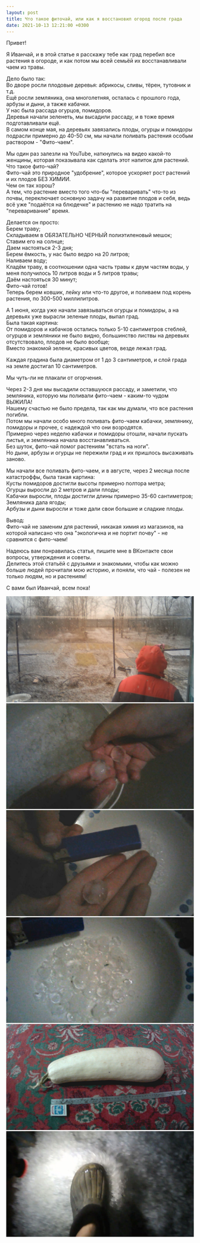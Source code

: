 ```yaml
---
layout: post
title: Что такое фиточай, или как я восстановил огород после града
date: 2021-10-13 12:21:00 +0300
---
```


Привет!

Я Иванчай, и в этой статье я расскажу тебе как
град перебил все растения в огороде, и как потом
мы всей семьёй их восстанавливали чаем из травы.

Дело было так:  
Во дворе росли плодовые деревья: абрикосы,
сливы, тёрен, тутовник и т.д.  
Ещё росли земляника, она многолетняя, осталась с
прошлого года, арбузы и дыни, а также
кабачки.  
У нас была рассада огурцов, помидоров.  
Деревья начали зеленеть, мы высадили рассаду, и
в тоже время подготавливали ещё.  
В самом конце мая, на деревьях завязались плоды,
огурцы и помидоры подрасли примерно до 40-50 см,
мы начали поливать растения особым раствором -
"Фито-чаем".

Мы один раз залезли на YouTube, наткнулись на
видео какой-то женщины, которая показывала как
сделать этот напиток для растений.  
Что такое фито-чай?  
Фито-чай это природное "удобрение", которое
ускоряет рост растений и их плодов БЕЗ ХИМИИ.  
Чем он так хорош?  
А тем, что растение вместо того что-бы
"переваривать" что-то из почвы, переключает
основную задачу на развитие плодов и себя, ведь
всё уже "подаётся на блюдечке" и растению не
надо тратить на "переваривание" время.

Делается он просто:  
Берем траву;  
Складываем в ОБЯЗАТЕЛЬНО ЧЕРНЫЙ полиэтиленовый
мешок;  
Ставим его на солнце;  
Даем настояться 2-3 дня;  
Берем ёмкость, у наc было ведро на 20 литров;  
Наливаем воду;  
Кладём траву, в соотношении одна часть травы к
двум частям воды, у меня получилось 10 литров
воды и 5 литров травы;  
Даём настояться 30 минут;  
Фито-чай готов!  
Теперь берем ковшик, лейку или что-то другое, и
поливаем под корень растения, по 300-500
миллилитров.

А 1 июня, когда уже начали завязываться огурцы и
помидоры, а на деревьях уже вырасли зеленые
плоды, выпал град.  
Была такая картина:  
От помидоров и кабачков остались только 5-10
сантиметров стеблей, огурцов и земляники не было
видно, большинство листвы на деревьях
отсутствовало, плодов не было вообще;  
Вместо знакомой зелени, красивых цветов, везде
лежал град.

Каждая градина была диаметром от 1 до 3
сантиметров, и слой града на земле достигал 10
сантиметров.

Мы чуть-ли не плакали от огорчения.

Через 2-3 дня мы высадили оставшуюся рассаду, и
заметили, что земляника, которую мы поливали
фито-чаем - каким-то чудом ВЫЖИЛА!  
Нашему счастью не было предела, так как мы
думали, что все растения погибли.  
Потом мы начали особо много поливать фито-чаем
кабачки, землянику, помидоры и прочее, с
надеждой что они возродятся.  
Примерно через неделю кабачки и помидоры отошли,
начали пускать листья, и земляника начала
восстанавливаться.  
Без шуток, фито-чай помог растениям "встать на
ноги".  
Но дыни, арбузы и огурцы не пережили град и их
пришлось высаживать заново.

Мы начали все поливать фито-чаем, и в августе,
через 2 месяца после катастроффы, была такая
картина:  
Кусты помидоров достигли высоты примерно полтора
метра;  
Огурцы выросли до 2 метров и дали плоды;  
Кабачки выросли, плоды достигли длины примерно
35-60 сантиметров;  
Земляника дала ягоды;  
Арбузы и дыни выросли и тоже дали свои большие и
сладкие плоды.

Вывод:  
Фито-чай не заменим для растений, никакая химия
из магазинов, на которой написано что она
"экологична и не портит почву" - не сравнится с
фито-чаем!

Надеюсь вам понравилась статья, пишите мне в
ВКонтакте свои вопросы, утверждения и советы.  
Делитесь этой статьёй с друзьями и знакомыми,
чтобы как можно больше людей прочитали мою
историю, и поняли, что чай - полезен не только
людям, но и растениям!

С вами был Иванчай, всем пока!

![](/img/articles/2021-10-13-fitochai/grad-i-chelovek.jpg)
![](/img/articles/2021-10-13-fitochai/grad-i-ruki.jpg)
![](/img/articles/2021-10-13-fitochai/grad-i-zhiga.jpg)
![](/img/articles/2021-10-13-fitochai/gradiny-v-tarelke.jpg)
![](/img/articles/2021-10-13-fitochai/kabachok.png)
![](/img/articles/2021-10-13-fitochai/kalosha-i-grad.jpg)
